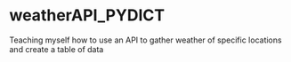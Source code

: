 # weatherAPI_PYDICT
Teaching myself how to use an API to gather weather of specific locations and create a table of data
